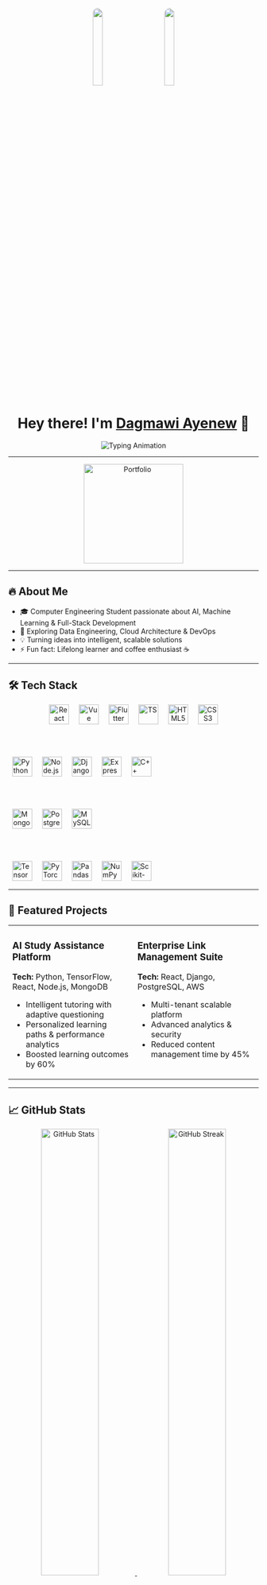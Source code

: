 <p align="center">
  <img src="https://user-images.githubusercontent.com/65187002/144930161-2f783401-8d27-4fdf-a2f7-cc0ba32f1f1f.gif" width="20%" style="border-radius: 50%; margin-right: 20px;"/>
  <img src="https://user-images.githubusercontent.com/65187002/144930161-2f783401-8d27-4fdf-a2f7-cc0ba32f1f1f.gif" width="20%" style="border-radius: 50%; margin-left: 20px;"/>
</p>

<h1 align="center">Hey there! I'm <a href="https://github.com/yourusername" target="_blank">Dagmawi Ayenew</a> 👋</h1>

<p align="center">
  <img src="https://readme-typing-svg.demolab.com?font=Architects+Daughter&color=ff4500&size=28&pause=1000&center=true&width=600&lines=Computer+Engineering+Student;AI+Enthusiast;Full-Stack+Developer;Always+Learning+New+Things" alt="Typing Animation" />
</p>

---

<p align="center">
  <a href="https://dagmawi-portfolio.vercel.app" target="_blank">
    <img src="https://media.giphy.com/media/3o7TKxNfcFfZiSp6ka/giphy.gif" alt="Portfolio" width="200"/>
  </a>
</p>

---

## 🔥 About Me

- 🎓 Computer Engineering Student passionate about AI, Machine Learning & Full-Stack Development  
- 🌱 Exploring Data Engineering, Cloud Architecture & DevOps  
- 💡 Turning ideas into intelligent, scalable solutions  
- ⚡ Fun fact: Lifelong learner and coffee enthusiast ☕  

---

## 🛠️ Tech Stack

<p align="center">
  <!-- Frontend -->
  <img src="https://cdn.jsdelivr.net/gh/devicons/devicon/icons/react/react-original.svg" alt="React" width="40" style="margin:0 8px"/>
  <img src="https://cdn.jsdelivr.net/gh/devicons/devicon/icons/vuejs/vuejs-original.svg" alt="Vue" width="40" style="margin:0 8px"/>
  <img src="https://cdn.jsdelivr.net/gh/devicons/devicon/icons/flutter/flutter-original.svg" alt="Flutter" width="40" style="margin:0 8px"/>
  <img src="https://cdn.jsdelivr.net/gh/devicons/devicon/icons/typescript/typescript-original.svg" alt="TS" width="40" style="margin:0 8px"/>
  <img src="https://cdn.jsdelivr.net/gh/devicons/devicon/icons/html5/html5-original.svg" alt="HTML5" width="40" style="margin:0 8px"/>
  <img src="https://cdn.jsdelivr.net/gh/devicons/devicon/icons/css3/css3-original.svg" alt="CSS3" width="40" style="margin:0 8px"/>

  <br /><br />

  <!-- Backend -->
  <img src="https://cdn.jsdelivr.net/gh/devicons/devicon/icons/python/python-original.svg" alt="Python" width="40" style="margin:0 8px"/>
  <img src="https://cdn.jsdelivr.net/gh/devicons/devicon/icons/nodejs/nodejs-original.svg" alt="Node.js" width="40" style="margin:0 8px"/>
  <img src="https://cdn.jsdelivr.net/gh/devicons/devicon/icons/django/django-original.svg" alt="Django" width="40" style="margin:0 8px"/>
  <img src="https://cdn.jsdelivr.net/gh/devicons/devicon/icons/express/express-original.svg" alt="Express" width="40" style="margin:0 8px"/>
  <img src="https://cdn.jsdelivr.net/gh/devicons/devicon/icons/cplusplus/cplusplus-original.svg" alt="C++" width="40" style="margin:0 8px"/>

  <br /><br />

  <!-- Databases -->
  <img src="https://cdn.jsdelivr.net/gh/devicons/devicon/icons/mongodb/mongodb-original.svg" alt="MongoDB" width="40" style="margin:0 8px"/>
  <img src="https://cdn.jsdelivr.net/gh/devicons/devicon/icons/postgresql/postgresql-original.svg" alt="PostgreSQL" width="40" style="margin:0 8px"/>
  <img src="https://cdn.jsdelivr.net/gh/devicons/devicon/icons/mysql/mysql-original.svg" alt="MySQL" width="40" style="margin:0 8px"/>

  <br /><br />

  <!-- AI/ML -->
  <img src="https://cdn.jsdelivr.net/gh/devicons/devicon/icons/tensorflow/tensorflow-original.svg" alt="TensorFlow" width="40" style="margin:0 8px"/>
  <img src="https://cdn.jsdelivr.net/gh/devicons/devicon/icons/pytorch/pytorch-original.svg" alt="PyTorch" width="40" style="margin:0 8px"/>
  <img src="https://pandas.pydata.org/static/img/pandas_mark.svg" alt="Pandas" width="40" style="margin:0 8px"/>
  <img src="https://numpy.org/images/logo.svg" alt="NumPy" width="40" style="margin:0 8px"/>
  <img src="https://scikit-learn.org/stable/_static/scikit-learn-logo-small.png" alt="Scikit-learn" width="40" style="margin:0 8px"/>
</p>

---

## 🚀 Featured Projects

<table align="center" width="90%" style="text-align:left;">
  <tr>
    <td width="48%" style="vertical-align:top;">
      <h3>AI Study Assistance Platform</h3>
      <p><b>Tech:</b> Python, TensorFlow, React, Node.js, MongoDB</p>
      <ul>
        <li>Intelligent tutoring with adaptive questioning</li>
        <li>Personalized learning paths & performance analytics</li>
        <li>Boosted learning outcomes by 60%</li>
      </ul>
    </td>
    <td width="48%" style="vertical-align:top;">
      <h3>Enterprise Link Management Suite</h3>
      <p><b>Tech:</b> React, Django, PostgreSQL, AWS</p>
      <ul>
        <li>Multi-tenant scalable platform</li>
        <li>Advanced analytics & security</li>
        <li>Reduced content management time by 45%</li>
      </ul>
    </td>
  </tr>
</table>

---

## 📈 GitHub Stats

<p align="center">
  <a href="https://github.com/yourusername">
    <img src="https://github-readme-stats.vercel.app/api?username=yourusername&show_icons=true&theme=radical&hide_border=true" alt="GitHub Stats" width="48%" style="margin-right: 2%" />
    <img src="https://github-readme-streak-stats.herokuapp.com/?user=yourusername&theme=radical&hide_border=true" alt="GitHub Streak" width="48%" />
  </a>
</p>

---

## 📫 Connect with Me

<p align="center">
  <a href="mailto:your.email@example.com" target="_blank">
    <img src="https://img.shields.io/badge/Email-D84035?style=for-the-badge&logo=gmail&logoColor=white" alt="Email" />
  </a>
  &nbsp;
  <a href="https://linkedin.com/in/yourlinkedin" target="_blank">
    <img src="https://img.shields.io/badge/LinkedIn-0A66C2?style=for-the-badge&logo=linkedin&logoColor=white" alt="LinkedIn" />
  </a>
  &nbsp;
  <a href="https://twitter.com/yourtwitter" target="_blank">
    <img src="https://img.shields.io/badge/Twitter-1DA1F2?style=for-the-badge&logo=twitter&logoColor=white" alt="Twitter" />
  </a>
  &nbsp;
  <a href="https://github.com/yourusername" target="_blank">
    <img src="https://img.shields.io/badge/GitHub-181717?style=for-the-badge&logo=github&logoColor=white" alt="GitHub" />
  </a>
</p>

---

<p align="center" style="font-style: italic; color:gray; font-size: 12px;">
  "Striving for excellence, one line of code at a time."
</p>

<p align="center">
  <img src="https://github.com/yourusername/yourrepo/blob/main/assets/neon-line.gif" width="100%" alt="divider"/>
</p>
